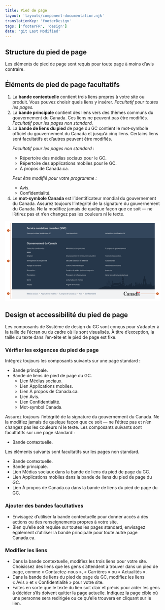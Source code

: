 ```yaml
---
title: Pied de page
layout: 'layouts/component-documentation.njk'
translationKey: 'footerDesign'
tags: ['footerFR', 'design']
date: 'git Last Modified'
---
```


## Structure du pied de page

Les éléments de pied de page sont requis pour toute page à moins d’avis contraire.

## Éléments de pied de page facultatifs

<ol class="anatomy-list">
  <li>La <strong>bande contextuelle</strong> contient trois liens propres à votre site ou produit. Vous pouvez choisir quels liens y insérer. <em>Facultatif pour toutes les pages.</em></li>
  <li>La <strong>bande principale</strong> contient des liens vers des thèmes communs du gouvernement du Canada. Ces liens ne peuvent pas être modifiés. <em>Facultatif pour les pages non standard.</em></li>
  <li>
    La <strong>bande de liens du pied</strong> de page du GC contient le mot-symbole officiel du gouvernement du Canada et jusqu’à cinq liens. Certains liens sont facultatifs et d’autres peuvent être modifiés.
    <p class="mb-0"><em>Facultatif pour les pages non standard :</em></p>
    <ul>
      <li>Répertoire des médias sociaux pour le GC.</li>
      <li>Répertoire des applications mobiles pour le GC.</li>
      <li>À propos de Canada.ca.</li>
    </ul>
    <p class="mb-0"><em>Peut être modifié pour votre programme :</em></p>
    <ul>
      <li>Avis.</li>
      <li>Confidentialité.</li>
    </ul>
  </li>
  <li>Le <strong>mot-symbole Canada</strong> est l’identificateur mondial du gouvernement du Canada. Assurez toujours l’intégrité de la signature du gouvernement du Canada. Ne la modifiez jamais de quelque façon que ce soit — ne l’étirez pas et n’en changez pas les couleurs ni le texte.</li>
</ol>

<img class="b-sm b-default p-300" src="/images/fr/components/anatomy/gcds-footer-anatomy.svg" alt="L'anatomie du composant pied de page identifiant les trois bandes horizontales qui forment le composant. La première est la bande contextuelle, une bande bleu avec un titre et trois liens. La deuxième la bande principale qui inclu les liens du gouvernement du Canada. La troisième est la band des liens du pied de page, une bande grise pâle avec à l'intérieur cinq liens séparés par des points et le logo du gouvernement du Canada." />

## Design et accessibilité du pied de page

Les composants de Système de design du GC sont conçus pour s’adapter à la taille de l’écran ou du cadre où ils sont visualisés. À titre d’exception, la taille du texte dans l’en-tête et le pied de page est fixe.

### Vérifier les exigences du pied de page

<gcds-details details-title="Éléments requis sur une page standard de Canada.ca " class="mb-300">
  <gcds-text>Intégrez toujours les composants suivants sur une page standard :</gcds-text>
  <div>
    <ul class="list-disc mb-300">
      <li>Bande principale.</li>
      <li>
        Bande de liens de pied de page du GC.
        <ul class="ms-300">
          <li>Lien Médias sociaux.</li>
          <li>Lien Applications mobiles.</li>
          <li>Lien À propos de Canada.ca.</li>
          <li>Lien Avis.</li>
          <li>Lien Confidentialité.</li>
          <li>Mot-symbol Canada.</li>
        </ul>
      </li>
    </ul>
  </div>
  <gcds-text>Assurez toujours l’intégrité de la signature du gouvernement du Canada. Ne la modifiez jamais de quelque façon que ce soit — ne l’étirez pas et n’en changez pas les couleurs ni le texte.</gcds-text>
  <gcds-text>Les composants suivants sont facultatifs sur une page standard :</gcds-text>
  <ul class="list-disc mb-300">
    <li>Bande contextuelle.</li>
  </ul>
</gcds-details>

<gcds-details details-title="Éléments facultatifs sur toute autre page Canada.ca" class="mb-300">
  <gcds-text>Les éléments suivants sont facultatifs sur les pages non standard.</gcds-text>
  <ul class="list-disc">
    <li>Bande contextuelle.</li>
    <li>Bande principale.</li>
    <li>Lien Médias sociaux dans la bande de liens du pied de page du GC.</li>
    <li>Lien Applications mobiles dans la bande de liens du pied de page du GC.</li>
    <li>Lien À propos de Canada.ca dans la bande de liens du pied de page du GC.</li>
  </ul>
</gcds-details>

### Ajouter des bandes facultatives

- Envisagez d’utiliser la bande contextuelle pour donner accès à des actions ou des renseignements propres à votre site.
- Bien qu’elle soit requise sur toutes les pages standard, envisagez également d’utiliser la bande principale pour toute autre page Canada.ca.

### Modifier les liens

- Dans la bande contextuelle, modifiez les trois liens pour votre site. Choisissez des liens que les gens s’attendent à trouver dans un pied de page, comme « Contactez-nous », « Carrières » ou « Actualités ».
- Dans la bande de liens du pied de page du GC, modifiez les liens « Avis » et « Confidentialité » pour votre site.
- Faites en sorte que le texte du lien soit clair et précis pour aider les gens à décider s’ils doivent quitter la page actuelle. Indiquez la page cible où une personne sera redirigée ou ce qu’elle trouvera en cliquant sur le lien.
